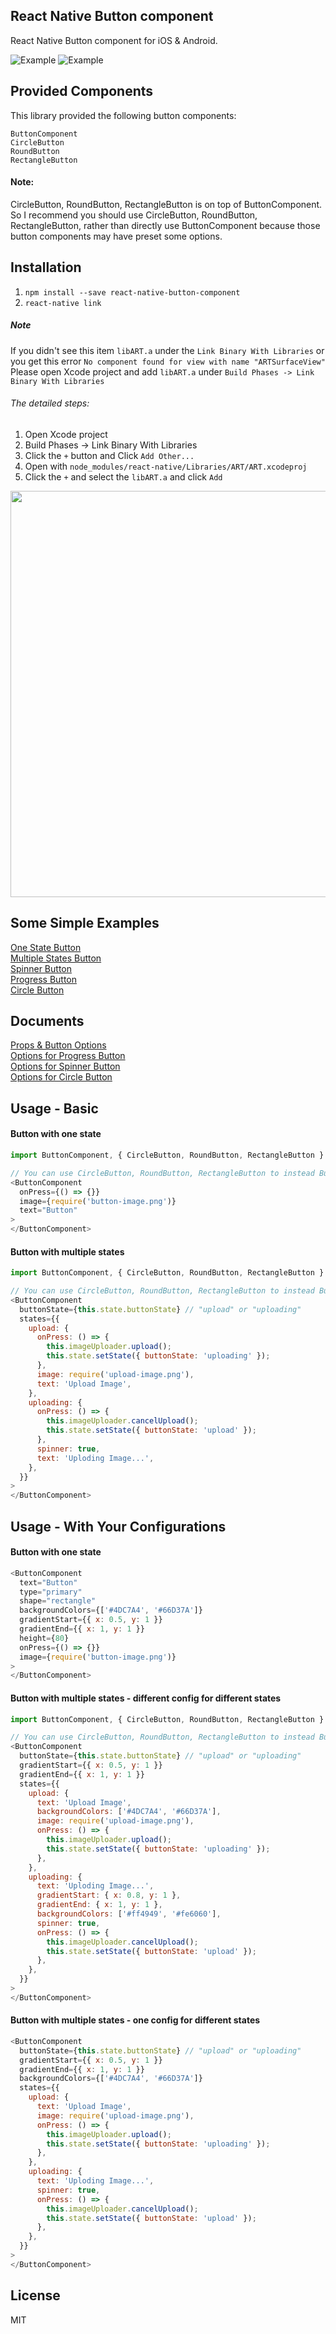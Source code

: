 ## React Native Button component

React Native Button component for iOS & Android.

![Example](https://jacklam718.github.io/react-native-button-component/build/video/circle-button-demo.gif)
![Example](https://jacklam718.github.io/react-native-button-component/build/video/button-demo.gif)


## Provided Components
This library provided the following button components:
```
ButtonComponent
CircleButton
RoundButton
RectangleButton
```

#### Note:
CircleButton, RoundButton, RectangleButton is on top of ButtonComponent.
So I recommend you should use CircleButton, RoundButton, RectangleButton, rather than directly use ButtonComponent because those button components may have preset some options.


## Installation
1. `npm install --save react-native-button-component`
2. `react-native link`

##### Note
If you didn't see this item `libART.a` under the `Link Binary With Libraries` or you get this error `No component found for view with name "ARTSurfaceView"`
Please open Xcode project and add `libART.a` under `Build Phases -> Link Binary With Libraries`

###### The detailed steps:
1. Open Xcode project
2. Build Phases -> Link Binary With Libraries
3. Click the `+` button and Click `Add Other...`
4. Open with `node_modules/react-native/Libraries/ART/ART.xcodeproj`
5. Click the `+` and select the `libART.a` and click `Add`
<img src="https://jacklam718.github.io/react-native-button-component/build/video/link-libART.gif" width="650" />

## Some Simple Examples
<a href="https://github.com/jacklam718/react-native-button-component/blob/master/example/ButtonComponentExample/js/containers/OneStateButtons.js" target="_blank">
  One State Button
</a>
<br>
<a href="https://github.com/jacklam718/react-native-button-component/blob/master/example/ButtonComponentExample/js/containers/MultipleStatesButtons.js" target="_blank">
  Multiple States Button
</a>
<br>
<a href="https://github.com/jacklam718/react-native-button-component/blob/master/example/ButtonComponentExample/js/containers/SpinnerButtons.js" target="_blank">
  Spinner Button
</a>
<br>
<a href="https://github.com/jacklam718/react-native-button-component/blob/master/example/ButtonComponentExample/js/containers/ProgressButtons.js" target="_blank">
  Progress Button
</a>
<br>
<a href="https://github.com/jacklam718/react-native-button-component/blob/master/example/ButtonComponentExample/js/containers/CircleButtons.js" target="_blank">
  Circle Button
</a>

## Documents
<a href="https://github.com/jacklam718/react-native-button-component/blob/master/docs/props-and-button-state-attributes.md" target="_blank">
  Props & Button Options
</a>
<br />
<a href="https://github.com/jacklam718/react-native-button-component/blob/master/docs/progress-button-state-attributes.md" target="_blank">
  Options for Progress Button
</a>
<br />
<a href="https://github.com/jacklam718/react-native-button-component/blob/master/docs/spinner-button-state-attributes.md" target="_blank">
  Options for Spinner Button
</a>
<br />
<a href="https://github.com/jacklam718/react-native-button-component/blob/master/docs/circle-button-attributes.md" target="_blank">
  Options for Circle Button
</a>

## Usage - Basic

#### Button with one state
```javascript
import ButtonComponent, { CircleButton, RoundButton, RectangleButton } from 'react-native-button-component';

// You can use CircleButton, RoundButton, RectangleButton to instead ButtonComponent
<ButtonComponent
  onPress={() => {}}
  image={require('button-image.png')}
  text="Button"
>
</ButtonComponent>
```

#### Button with multiple states
```javascript
import ButtonComponent, { CircleButton, RoundButton, RectangleButton } from 'react-native-button-component';

// You can use CircleButton, RoundButton, RectangleButton to instead ButtonComponent
<ButtonComponent
  buttonState={this.state.buttonState} // "upload" or "uploading"
  states={{
    upload: {
      onPress: () => {
        this.imageUploader.upload();
        this.state.setState({ buttonState: 'uploading' });
      },
      image: require('upload-image.png'),
      text: 'Upload Image',
    },
    uploading: {
      onPress: () => {
        this.imageUploader.cancelUpload();
        this.state.setState({ buttonState: 'upload' });
      },
      spinner: true,
      text: 'Uploding Image...',
    },
  }}
>
</ButtonComponent>
```

## Usage - With Your Configurations

#### Button with one state
```javascript
<ButtonComponent
  text="Button"
  type="primary"
  shape="rectangle"
  backgroundColors={['#4DC7A4', '#66D37A']}
  gradientStart={{ x: 0.5, y: 1 }}
  gradientEnd={{ x: 1, y: 1 }}
  height={80}
  onPress={() => {}}
  image={require('button-image.png')}
>
</ButtonComponent>
```

#### Button with multiple states - different config for different states
```javascript
import ButtonComponent, { CircleButton, RoundButton, RectangleButton } from 'react-native-button-component';

// You can use CircleButton, RoundButton, RectangleButton to instead ButtonComponent
<ButtonComponent
  buttonState={this.state.buttonState} // "upload" or "uploading"
  gradientStart={{ x: 0.5, y: 1 }}
  gradientEnd={{ x: 1, y: 1 }}
  states={{
    upload: {
      text: 'Upload Image',
      backgroundColors: ['#4DC7A4', '#66D37A'],
      image: require('upload-image.png'),
      onPress: () => {
        this.imageUploader.upload();
        this.state.setState({ buttonState: 'uploading' });
      },
    },
    uploading: {
      text: 'Uploding Image...',
      gradientStart: { x: 0.8, y: 1 },
      gradientEnd: { x: 1, y: 1 },
      backgroundColors: ['#ff4949', '#fe6060'],
      spinner: true,
      onPress: () => {
        this.imageUploader.cancelUpload();
        this.state.setState({ buttonState: 'upload' });
      },
    },
  }}
>
</ButtonComponent>
```

#### Button with multiple states - one config for different states
```javascript
<ButtonComponent
  buttonState={this.state.buttonState} // "upload" or "uploading"
  gradientStart={{ x: 0.5, y: 1 }}
  gradientEnd={{ x: 1, y: 1 }}
  backgroundColors={['#4DC7A4', '#66D37A']}
  states={{
    upload: {
      text: 'Upload Image',
      image: require('upload-image.png'),
      onPress: () => {
        this.imageUploader.upload();
        this.state.setState({ buttonState: 'uploading' });
      },
    },
    uploading: {
      text: 'Uploding Image...',
      spinner: true,
      onPress: () => {
        this.imageUploader.cancelUpload();
        this.state.setState({ buttonState: 'upload' });
      },
    },
  }}
>
</ButtonComponent>
```

## License
MIT
